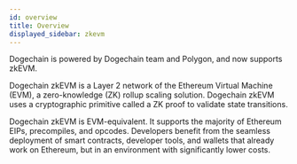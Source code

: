 ```yaml
---
id: overview
title: Overview
displayed_sidebar: zkevm
---
```

Dogechain is powered by Dogechain team and Polygon, and now supports zkEVM.

Dogechain zkEVM is a Layer 2 network of the Ethereum Virtual Machine (EVM), a zero-knowledge (ZK) rollup scaling solution. Dogechain zkEVM uses a cryptographic primitive called a ZK proof to validate state transitions.

Dogechain zkEVM is EVM-equivalent. It supports the majority of Ethereum EIPs, precompiles, and opcodes. Developers benefit from the seamless deployment of smart contracts, developer tools, and wallets that already work on Ethereum, but in an environment with significantly lower costs.
